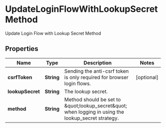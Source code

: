 

# UpdateLoginFlowWithLookupSecretMethod

Update Login Flow with Lookup Secret Method

## Properties

| Name | Type | Description | Notes |
|------------ | ------------- | ------------- | -------------|
|**csrfToken** | **String** | Sending the anti-csrf token is only required for browser login flows. |  [optional] |
|**lookupSecret** | **String** | The lookup secret. |  |
|**method** | **String** | Method should be set to \&quot;lookup_secret\&quot; when logging in using the lookup_secret strategy. |  |



